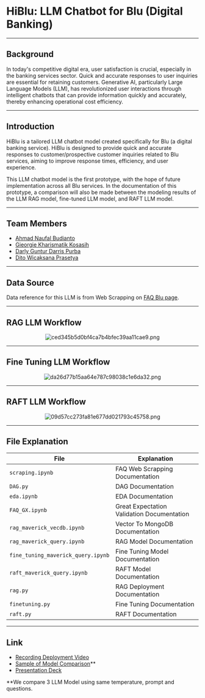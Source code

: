 # HiBlu: LLM Chatbot for Blu (Digital Banking)

---

## Background

In today's competitive digital era, user satisfaction is crucial, especially in the banking services sector. Quick and accurate responses to user inquiries are essential for retaining customers. Generative AI, particularly Large Language Models (LLM), has revolutionized user interactions through intelligent chatbots that can provide information quickly and accurately, thereby enhancing operational cost efficiency.

---

## Introduction

HiBlu is a tailored LLM chatbot model created specifically for Blu (a digital banking service). HiBlu is designed to provide quick and accurate responses to customer/prospective customer inquiries related to Blu services, aiming to improve response times, efficiency, and user experience.

This LLM chatbot model is the first prototype, with the hope of future implementation across all Blu services. In the documentation of this prototype, a comparison will also be made between the modeling results of the LLM RAG model, fine-tuned LLM model, and RAFT LLM model.

---

## Team Members

   - [Ahmad Naufal Budianto](https://naufalbudianto.framer.website/)
   - [Gieorgie Kharismatik Kosasih](https://github.com/GieorgieK)
   - [Darly Guntur Darris Purba](https://github.com/DarlyP)
   - [Dito Wicaksana Prasetya](https://github.com/ditoowp)

---

## Data Source

Data reference for this LLM is from Web Scrapping on [FAQ Blu page](https://blubybcadigital.id/info/faq).

---

## RAG LLM Workflow

<center><img src="https://imgtr.ee/images/2024/07/11/ced345b5d0bf4ca7b4bfec39aa11cae9.png" alt="ced345b5d0bf4ca7b4bfec39aa11cae9.png" border="0" /></center>

---

## Fine Tuning LLM Workflow

<center><img src="https://imgtr.ee/images/2024/07/11/da26d77b15aa64e787c98038c1e6da32.png" alt="da26d77b15aa64e787c98038c1e6da32.png" border="0" /></center>

---

## RAFT LLM Workflow

<center><img src="https://imgtr.ee/images/2024/07/11/09d57cc273fa81e677dd021793c45758.png" alt="09d57cc273fa81e677dd021793c45758.png" border="0" /></center>

---

## File Explanation

| File | Explanation |
| --- | --- |
| `scraping.ipynb` | FAQ Web Scrapping Documentation |
| `DAG.py` | DAG Documentation |
| `eda.ipynb` | EDA Documentation |
| `FAQ_GX.ipynb` | Great Expectation Validation Documentation |
| `rag_maverick_vecdb.ipynb` | Vector To MongoDB Documentation |
| `rag_maverick_query.ipynb` | RAG Model Documentation |
| `fine_tuning_maverick_query.ipynb` | Fine Tuning Model Documentation |
| `raft_maverick_query.ipynb` | RAFT Model Documentation |
| `rag.py` | RAG Deployment Documentation |
| `finetuning.py` | Fine Tuning Documentation |
| `raft.py` | RAFT Documentation |

---

## Link

* [Recording Deployment Video](https://drive.google.com/file/d/1AUtG-WBEMWUht799C6bXHG-T645zUv1c/view?usp=sharing)
* [Sample of Model Comparison](https://docs.google.com/spreadsheets/d/1C6bjPlXn09hHPvgiO1LU5f2JuIc1eKDk/edit?usp=sharing&ouid=108097674241546601906&rtpof=true&sd=true)**
* [Presentation Deck]()

**We compare 3 LLM Model using same temperature, prompt and questions.